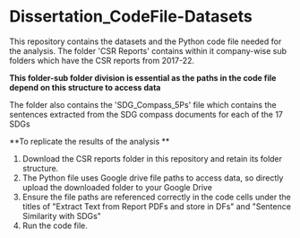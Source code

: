 # Dissertation_CodeFile-Datasets
This repository contains the datasets and the Python code file needed for the analysis.
The folder 'CSR Reports' contains within it company-wise sub folders which have the CSR reports from 2017-22. 

**This folder-sub folder division is essential as the paths in the code file depend on this structure to access data**

The folder also contains the 'SDG_Compass_5Ps' file which contains the sentences extracted from the SDG compass documents for each of the 17 SDGs

**To replicate the results of the analysis **

1. Download the CSR reports folder in this repository and retain its folder structure.
2. The Python file uses Google drive file paths to access data, so directly upload the downloaded folder to your Google Drive
3. Ensure the file paths are referenced correctly in the code cells under the titles of "Extract Text from Report PDFs and store in DFs" and "Sentence Similarity with SDGs"
4. Run the code file.
   
